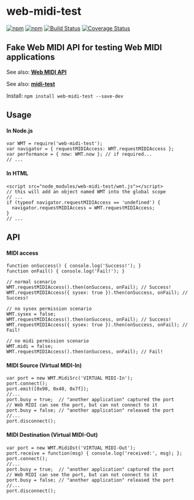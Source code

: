 # web-midi-test

[![npm](https://img.shields.io/npm/v/web-midi-test.svg)](https://www.npmjs.com/package/web-midi-test)
[![npm](https://img.shields.io/npm/dt/web-midi-test.svg)](https://www.npmjs.com/package/web-midi-test)
[![Build Status](https://travis-ci.org/jazz-soft/web-midi-test.svg?branch=master)](https://travis-ci.org/jazz-soft/web-midi-test)
[![Coverage Status](https://coveralls.io/repos/github/jazz-soft/web-midi-test/badge.svg?branch=master)](https://coveralls.io/github/jazz-soft/web-midi-test?branch=master)

## Fake Web MIDI API for testing Web MIDI applications

See also: [**Web MIDI API**](https://webaudio.github.io/web-midi-api/)

See also: [**midi-test**](https://github.com/jazz-soft/midi-test)

Install: `npm install web-midi-test --save-dev`

## Usage
#### In Node.js

    var WMT = require('web-midi-test');
    var navigator = { requestMIDIAccess: WMT.requestMIDIAccess };
    var performance = { now: WMT.now }; // if required...
    // ...

#### In HTML

    <script src="node_modules/web-midi-test/wmt.js"></script>
    // this will add an object named WMT into the global scope
    // ...
    if (typeof navigator.requestMIDIAccess == 'undefined') {
      navigator.requestMIDIAccess = WMT.requestMIDIAccess;
    }
    // ...

## API
#### MIDI access

    function onSuccess() { console.log('Success!'); }
    function onFail() { console.log('Fail!'); }
    
    // normal scenario
    WMT.requestMIDIAccess().then(onSuccess, onFail); // Success!
    WMT.requestMIDIAccess({ sysex: true }).then(onSuccess, onFail); // Success!
    
    // no sysex permission scenario
    WMT.sysex = false;
    WMT.requestMIDIAccess().then(onSuccess, onFail); // Success!
    WMT.requestMIDIAccess({ sysex: true }).then(onSuccess, onFail); // Fail!
    
    // no midi permission scenario
    WMT.midi = false;
    WMT.requestMIDIAccess().then(onSuccess, onFail); // Fail!

#### MIDI Source (Virtual MIDI-In)

    var port = new WMT.MidiSrc('VIRTUAL MIDI-In');
    port.connect();
    port.emit([0x90, 0x40, 0x7f]);
    //...
    port.busy = true;  // "another application" captured the port
    // Web MIDI can see the port, but can not connect to it
    port.busy = false; // "another application" released the port
    //...
    port.disconnect();

#### MIDI Destination (Virtual MIDI-Out)

    var port = new WMT.MidiDst('VIRTUAL MIDI-Out');
    port.receive = function(msg) { console.log('received:', msg); };
    port.connect();
    //...
    port.busy = true;  // "another application" captured the port
    // Web MIDI can see the port, but can not connect to it
    port.busy = false; // "another application" released the port
    //...
    port.disconnect();

